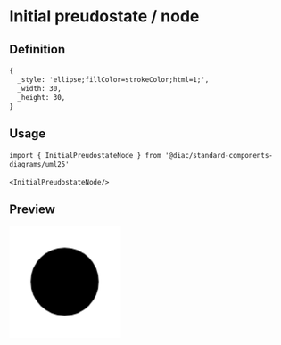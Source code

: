 # Initial preudostate / node

## Definition

```
{
  _style: 'ellipse;fillColor=strokeColor;html=1;',
  _width: 30,
  _height: 30,
}
```

## Usage

```
import { InitialPreudostateNode } from '@diac/standard-components-diagrams/uml25'

<InitialPreudostateNode/>
```

## Preview

<img src="./initial-preudostate-node.png" width="200"/>
